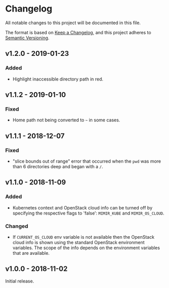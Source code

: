 # Changelog
All notable changes to this project will be documented in this file.

The format is based on [Keep a Changelog](https://keepachangelog.com/en/1.0.0/),
and this project adheres to [Semantic Versioning](https://semver.org/spec/v2.0.0.html).

## v1.2.0 - 2019-01-23
### Added
- Highlight inaccessible directory path in red.

## v1.1.2 - 2019-01-10
### Fixed
- Home path not being converted to `~` in some cases.

## v1.1.1 - 2018-12-07
### Fixed
- "slice bounds out of range" error that occurred when the `pwd` was more than
  6 directories deep and began with a `/`.

## v1.1.0 - 2018-11-09
### Added
- Kubernetes context and OpenStack cloud info can be turned off by specifying
  the respective flags to 'false': `MIMIR_KUBE` and `MIMIR_OS_CLOUD`.

### Changed
- If `CURRENT_OS_CLOUD` env variable is not available then the OpenStack cloud
  info is shown using the standard OpenStack environment variables. The scope
  of the info depends on the environment variables that are available.

## v1.0.0 - 2018-11-02

Initial release.

